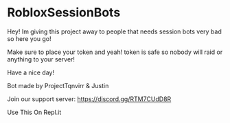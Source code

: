 # RobloxSessionBots

Hey! Im giving this project away to people that needs session bots very bad so here you go! 

Make sure to place your token and yeah! token is safe so nobody will raid or anything to your server!

Have a nice day!

Bot made by ProjectTqnvirr & Justin

Join our support server: https://discord.gg/RTM7CUdD8R

Use This On Repl.it
